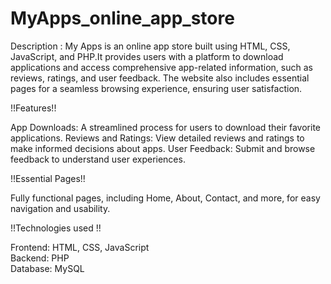 # MyApps_online_app_store

Description :
My Apps is an online app store built using HTML, CSS, JavaScript, and PHP.It provides users with a platform to download applications and access comprehensive app-related information, such as reviews, ratings, and user feedback. The website also includes essential pages for a seamless browsing experience, ensuring user satisfaction.                 

!!Features!!

App Downloads: A streamlined process for users to download their favorite applications.
Reviews and Ratings: View detailed reviews and ratings to make informed decisions about apps. 
User Feedback: Submit and browse feedback to understand user experiences. 

!!Essential Pages!! 

Fully functional pages, including Home, About, Contact, and more, for easy navigation and usability.       

!!Technologies used !! 

Frontend: HTML, CSS, JavaScript     
Backend: PHP        
Database:  MySQL 
